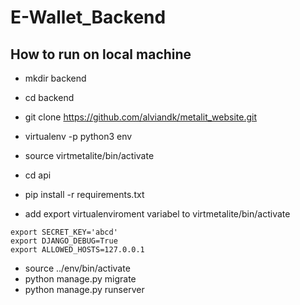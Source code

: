 # E-Wallet_Backend

## How to run on local machine
* mkdir backend
* cd backend
* git clone https://github.com/alviandk/metalit_website.git
* virtualenv -p python3 env
* source virtmetalite/bin/activate
* cd api
* pip install -r requirements.txt

* add export virtualenviroment variabel to virtmetalite/bin/activate
```
export SECRET_KEY='abcd'
export DJANGO_DEBUG=True
export ALLOWED_HOSTS=127.0.0.1

```

* source ../env/bin/activate
* python manage.py migrate
* python manage.py runserver
